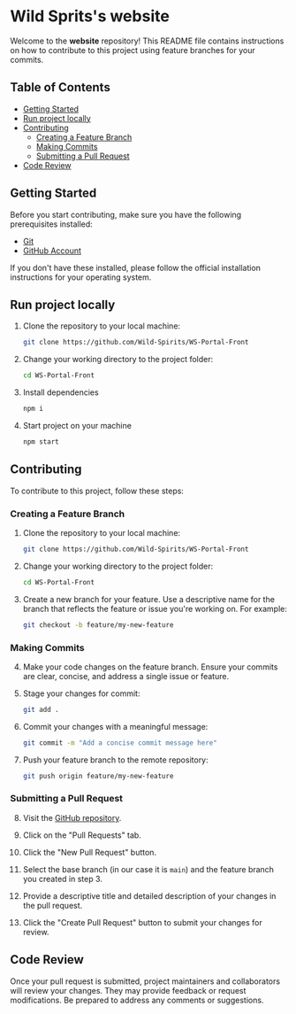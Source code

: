 # Wild Sprits's website

Welcome to the **website** repository! This README file contains instructions on how to contribute to this project using feature branches for your commits.

## Table of Contents
- [Getting Started](#getting-started)
- [Run project locally](#run-project-locally)
- [Contributing](#contributing)
  - [Creating a Feature Branch](#creating-a-feature-branch)
  - [Making Commits](#making-commits)
  - [Submitting a Pull Request](#submitting-a-pull-request)
- [Code Review](#code-review)


## Getting Started

Before you start contributing, make sure you have the following prerequisites installed:

- [Git](https://git-scm.com/)
- [GitHub Account](https://github.com/)

If you don't have these installed, please follow the official installation instructions for your operating system.

## Run project locally

1. Clone the repository to your local machine:
   ```bash
   git clone https://github.com/Wild-Spirits/WS-Portal-Front
   ```

2. Change your working directory to the project folder:
   ```bash
   cd WS-Portal-Front
   ```
3. Install dependencies
   ```bash
   npm i
   ```
4. Start project on your machine
   ```bash
   npm start
   ```

## Contributing

To contribute to this project, follow these steps:

### Creating a Feature Branch

1. Clone the repository to your local machine:
   ```bash
   git clone https://github.com/Wild-Spirits/WS-Portal-Front
   ```

2. Change your working directory to the project folder:
   ```bash
   cd WS-Portal-Front
   ```

3. Create a new branch for your feature. Use a descriptive name for the branch that reflects the feature or issue you're working on. For example:
   ```bash
   git checkout -b feature/my-new-feature
   ```

### Making Commits

4. Make your code changes on the feature branch. Ensure your commits are clear, concise, and address a single issue or feature.

5. Stage your changes for commit:
   ```bash
   git add .
   ```

6. Commit your changes with a meaningful message:
   ```bash
   git commit -m "Add a concise commit message here"
   ```

7. Push your feature branch to the remote repository:
   ```bash
   git push origin feature/my-new-feature
   ```

### Submitting a Pull Request

8. Visit the [GitHub repository](https://github.com/Wild-Spirits/WS-Portal-Front).

9. Click on the "Pull Requests" tab.

10. Click the "New Pull Request" button.

11. Select the base branch (in our case it is `main`) and the feature branch you created in step 3.

12. Provide a descriptive title and detailed description of your changes in the pull request.

13. Click the "Create Pull Request" button to submit your changes for review.

## Code Review

Once your pull request is submitted, project maintainers and collaborators will review your changes. They may provide feedback or request modifications. Be prepared to address any comments or suggestions.
